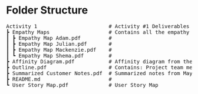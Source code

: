 # Folder Structure
<pre>
Activity 1                       # Activity #1 Deliverables
┣ Empathy Maps                   # Contains all the empathy maps created by each group member  
┃ ┣ Empathy Map Adam.pdf         #
┃ ┣ Empathy Map Julian.pdf       #
┃ ┣ Empathy Map Mackenzie.pdf    #
┃ ┗ Empathy Map Shema.pdf        #
┣ Affinity Diagram.pdf           # Affinity diagram from the affinity diagramming group activity we did  
┣ Outline.pdf                    # Contains: Project team members, project background, northstar & carryover customer, and project assumptions and constraints 
┣ Summarized Customer Notes.pdf  # Summarized notes from May 16th meeting with customers
┣ README.md                      #
┗ User Story Map.pdf             # User Story Map 
</pre>

